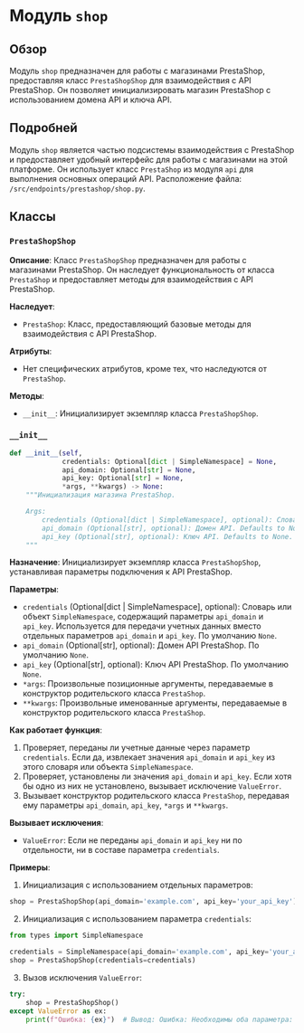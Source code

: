 # Модуль `shop`

## Обзор

Модуль `shop` предназначен для работы с магазинами PrestaShop, предоставляя класс `PrestaShopShop` для взаимодействия с API PrestaShop. Он позволяет инициализировать магазин PrestaShop с использованием домена API и ключа API.

## Подробней

Модуль `shop` является частью подсистемы взаимодействия с PrestaShop и предоставляет удобный интерфейс для работы с магазинами на этой платформе. Он использует класс `PrestaShop` из модуля `api` для выполнения основных операций API. Расположение файла: `/src/endpoints/prestashop/shop.py`.

## Классы

### `PrestaShopShop`

**Описание**: Класс `PrestaShopShop` предназначен для работы с магазинами PrestaShop. Он наследует функциональность от класса `PrestaShop` и предоставляет методы для взаимодействия с API PrestaShop.

**Наследует**:
- `PrestaShop`: Класс, предоставляющий базовые методы для взаимодействия с API PrestaShop.

**Атрибуты**:
- Нет специфических атрибутов, кроме тех, что наследуются от `PrestaShop`.

**Методы**:
- `__init__`: Инициализирует экземпляр класса `PrestaShopShop`.

### `__init__`
```python
def __init__(self, 
             credentials: Optional[dict | SimpleNamespace] = None, 
             api_domain: Optional[str] = None, 
             api_key: Optional[str] = None, 
             *args, **kwargs) -> None:
    """Инициализация магазина PrestaShop.

    Args:
        credentials (Optional[dict | SimpleNamespace], optional): Словарь или объект SimpleNamespace с параметрами `api_domain` и `api_key`. Defaults to None.
        api_domain (Optional[str], optional): Домен API. Defaults to None.
        api_key (Optional[str], optional): Ключ API. Defaults to None.
    """
```

**Назначение**:
Инициализирует экземпляр класса `PrestaShopShop`, устанавливая параметры подключения к API PrestaShop.

**Параметры**:
- `credentials` (Optional[dict | SimpleNamespace], optional): Словарь или объект `SimpleNamespace`, содержащий параметры `api_domain` и `api_key`. Используется для передачи учетных данных вместо отдельных параметров `api_domain` и `api_key`. По умолчанию `None`.
- `api_domain` (Optional[str], optional): Домен API PrestaShop. По умолчанию `None`.
- `api_key` (Optional[str], optional): Ключ API PrestaShop. По умолчанию `None`.
- `*args`: Произвольные позиционные аргументы, передаваемые в конструктор родительского класса `PrestaShop`.
- `**kwargs`: Произвольные именованные аргументы, передаваемые в конструктор родительского класса `PrestaShop`.

**Как работает функция**:
1. Проверяет, переданы ли учетные данные через параметр `credentials`. Если да, извлекает значения `api_domain` и `api_key` из этого словаря или объекта `SimpleNamespace`.
2. Проверяет, установлены ли значения `api_domain` и `api_key`. Если хотя бы одно из них не установлено, вызывает исключение `ValueError`.
3. Вызывает конструктор родительского класса `PrestaShop`, передавая ему параметры `api_domain`, `api_key`, `*args` и `**kwargs`.

**Вызывает исключения**:
- `ValueError`: Если не переданы `api_domain` и `api_key` ни по отдельности, ни в составе параметра `credentials`.

**Примеры**:

1. Инициализация с использованием отдельных параметров:

```python
shop = PrestaShopShop(api_domain='example.com', api_key='your_api_key')
```

2. Инициализация с использованием параметра `credentials`:

```python
from types import SimpleNamespace

credentials = SimpleNamespace(api_domain='example.com', api_key='your_api_key')
shop = PrestaShopShop(credentials=credentials)
```

3. Вызов исключения `ValueError`:

```python
try:
    shop = PrestaShopShop()
except ValueError as ex:
    print(f"Ошибка: {ex}")  # Вывод: Ошибка: Необходимы оба параметра: api_domain и api_key.
